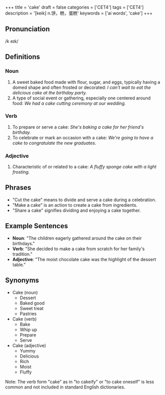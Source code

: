 +++
title = 'cake'
draft = false
categories = ['CET4']
tags = ['CET4']
description = '[keik] n.饼，糕，蛋糕'
keywords = ['ai words', 'cake']
+++

## Pronunciation
/k eɪk/

## Definitions
### Noun
1. A sweet baked food made with flour, sugar, and eggs, typically having a domed shape and often frosted or decorated: *I can't wait to eat the delicious cake at the birthday party.*
2. A type of social event or gathering, especially one centered around food: *We had a cake cutting ceremony at our wedding.*

### Verb
1. To prepare or serve a cake: *She's baking a cake for her friend's birthday.*
2. To celebrate or mark an occasion with a cake: *We're going to have a cake to congratulate the new graduates.*

### Adjective
1. Characteristic of or related to a cake: *A fluffy sponge cake with a light frosting.*

## Phrases
- "Cut the cake" means to divide and serve a cake during a celebration.
- "Make a cake" is an action to create a cake from ingredients.
- "Share a cake" signifies dividing and enjoying a cake together.

## Example Sentences
- **Noun**: "The children eagerly gathered around the cake on their birthdays."
- **Verb**: "She decided to make a cake from scratch for her family's tradition."
- **Adjective**: "The moist chocolate cake was the highlight of the dessert table."

## Synonyms
- Cake (noun)
  - Dessert
  - Baked good
  - Sweet treat
  - Pastries
- Cake (verb)
  - Bake
  - Whip up
  - Prepare
  - Serve
- Cake (adjective)
  - Yummy
  - Delicious
  - Rich
  - Moist
  - Fluffy

Note: The verb form "cake" as in "to cakeify" or "to cake oneself" is less common and not included in standard English dictionaries.
